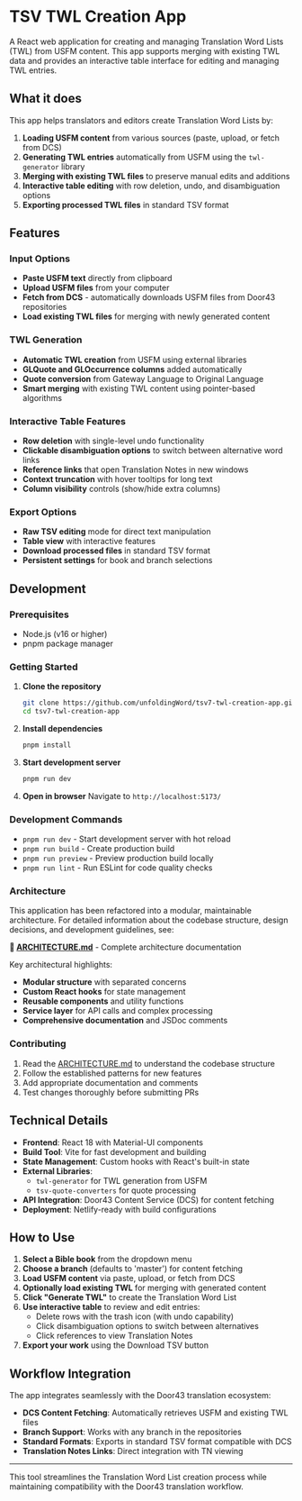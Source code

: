 # TSV TWL Creation App

A React web application for creating and managing Translation Word Lists (TWL) from USFM content. This app supports merging with existing TWL data and provides an interactive table interface for editing and managing TWL entries.

## What it does

This app helps translators and editors create Translation Word Lists by:

1. **Loading USFM content** from various sources (paste, upload, or fetch from DCS)
2. **Generating TWL entries** automatically from USFM using the `twl-generator` library
3. **Merging with existing TWL files** to preserve manual edits and additions
4. **Interactive table editing** with row deletion, undo, and disambiguation options
5. **Exporting processed TWL files** in standard TSV format

## Features

### Input Options

- **Paste USFM text** directly from clipboard
- **Upload USFM files** from your computer
- **Fetch from DCS** - automatically downloads USFM files from Door43 repositories
- **Load existing TWL files** for merging with newly generated content

### TWL Generation

- **Automatic TWL creation** from USFM using external libraries
- **GLQuote and GLOccurrence columns** added automatically
- **Quote conversion** from Gateway Language to Original Language
- **Smart merging** with existing TWL content using pointer-based algorithms

### Interactive Table Features

- **Row deletion** with single-level undo functionality
- **Clickable disambiguation options** to switch between alternative word links
- **Reference links** that open Translation Notes in new windows
- **Context truncation** with hover tooltips for long text
- **Column visibility** controls (show/hide extra columns)

### Export Options

- **Raw TSV editing** mode for direct text manipulation
- **Table view** with interactive features
- **Download processed files** in standard TSV format
- **Persistent settings** for book and branch selections

## Development

### Prerequisites

- Node.js (v16 or higher)
- pnpm package manager

### Getting Started

1. **Clone the repository**

   ```bash
   git clone https://github.com/unfoldingWord/tsv7-twl-creation-app.git
   cd tsv7-twl-creation-app
   ```

2. **Install dependencies**

   ```bash
   pnpm install
   ```

3. **Start development server**

   ```bash
   pnpm run dev
   ```

4. **Open in browser**
   Navigate to `http://localhost:5173/`

### Development Commands

- `pnpm run dev` - Start development server with hot reload
- `pnpm run build` - Create production build
- `pnpm run preview` - Preview production build locally
- `pnpm run lint` - Run ESLint for code quality checks

### Architecture

This application has been refactored into a modular, maintainable architecture. For detailed information about the codebase structure, design decisions, and development guidelines, see:

**📖 [ARCHITECTURE.md](./ARCHITECTURE.md)** - Complete architecture documentation

Key architectural highlights:

- **Modular structure** with separated concerns
- **Custom React hooks** for state management
- **Reusable components** and utility functions
- **Service layer** for API calls and complex processing
- **Comprehensive documentation** and JSDoc comments

### Contributing

1. Read the [ARCHITECTURE.md](./ARCHITECTURE.md) to understand the codebase structure
2. Follow the established patterns for new features
3. Add appropriate documentation and comments
4. Test changes thoroughly before submitting PRs

## Technical Details

- **Frontend**: React 18 with Material-UI components
- **Build Tool**: Vite for fast development and building
- **State Management**: Custom hooks with React's built-in state
- **External Libraries**:
  - `twl-generator` for TWL generation from USFM
  - `tsv-quote-converters` for quote processing
- **API Integration**: Door43 Content Service (DCS) for content fetching
- **Deployment**: Netlify-ready with build configurations

## How to Use

1. **Select a Bible book** from the dropdown menu
2. **Choose a branch** (defaults to 'master') for content fetching
3. **Load USFM content** via paste, upload, or fetch from DCS
4. **Optionally load existing TWL** for merging with generated content
5. **Click "Generate TWL"** to create the Translation Word List
6. **Use interactive table** to review and edit entries:
   - Delete rows with the trash icon (with undo capability)
   - Click disambiguation options to switch between alternatives
   - Click references to view Translation Notes
7. **Export your work** using the Download TSV button

## Workflow Integration

The app integrates seamlessly with the Door43 translation ecosystem:

- **DCS Content Fetching**: Automatically retrieves USFM and existing TWL files
- **Branch Support**: Works with any branch in the repositories
- **Standard Formats**: Exports in standard TSV format compatible with DCS
- **Translation Notes Links**: Direct integration with TN viewing

---

This tool streamlines the Translation Word List creation process while maintaining compatibility with the Door43 translation workflow.

